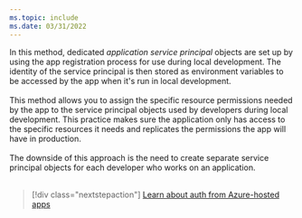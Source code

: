 ```yaml
---
ms.topic: include
ms.date: 03/31/2022
---
```

In this method, dedicated *application service principal* objects are set up by using the app registration process for use during local development. The identity of the service principal is then stored as environment variables to be accessed by the app when it's run in local development.<br>
<br>
This method allows you to assign the specific resource permissions needed by the app to the service principal objects used by developers during local development. This practice makes sure the application only has access to the specific resources it needs and replicates the permissions the app will have in production.<br>
<br>
The downside of this approach is the need to create separate service principal objects for each developer who works on an application.<br>
<br>
> [!div class="nextstepaction"]
> [Learn about auth from Azure-hosted apps](../authentication-local-development-service-principal.md)
